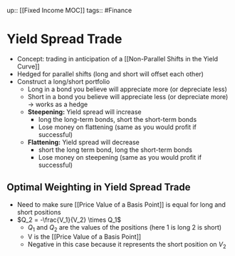 up:: [[Fixed Income MOC]]
tags:: #Finance
# Yield Spread Trade
- Concept: trading in anticipation of a [[Non-Parallel Shifts in the Yield Curve]]
- Hedged for parallel shifts (long and short will offset each other)
- Construct a long/short portfolio 
	- Long in a bond you believe will appreciate more (or depreciate less)
	- Short in a bond you believe will appreciate less (or depreciate more) -> works as a hedge
	- **Steepening:** Yield spread will increase
		- long the long-term bonds, short the short-term bonds
		- Lose money on flattening (same as you would profit if successful)
	- **Flattening:** Yield spread will decrease
		- short the long term bond, long the short-term bonds
		-  Lose money on steepening (same as you would profit if successful)
## Optimal Weighting in Yield Spread Trade
- Need to make sure [[Price Value of a Basis Point]] is equal for long and short positions
- $Q_2 = -\frac{V_1}{V_2} \times Q_1$
	- $Q_1$ and $Q_2$ are the values of the positions (here 1 is long 2 is short)
	- V is the [[Price Value of a Basis Point]]
	- Negative in this case because it represents the short position on $V_2$